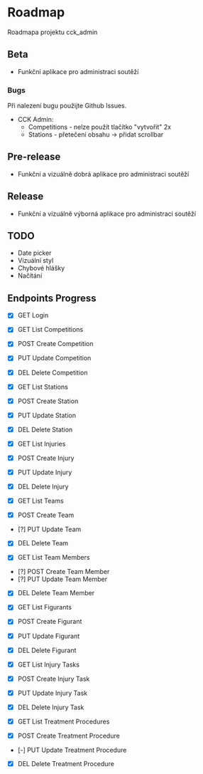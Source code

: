 # Roadmap

Roadmapa projektu cck_admin

## Beta

- Funkční aplikace pro administraci soutěží

### Bugs

Při nalezení bugu použijte Github Issues.

- CCK Admin:
  - Competitions - nelze použít tlačítko "vytvořit" 2x
  - Stations - přetečení obsahu -> přidat scrollbar

## Pre-release

- Funkční a vizuálně dobrá aplikace pro administraci soutěží

## Release

- Funkční a vizuálně výborná aplikace pro administraci soutěží

## TODO

- Date picker
- Vizuální styl
- Chybové hlášky
- Načítání

## Endpoints Progress

- [x] GET Login

- [x] GET List Competitions
- [x] POST Create Competition
- [x] PUT Update Competition
- [x] DEL Delete Competition

- [x] GET List Stations
- [x] POST Create Station
- [x] PUT Update Station
- [x] DEL Delete Station

- [x] GET List Injuries
- [x] POST Create Injury
- [x] PUT Update Injury
- [x] DEL Delete Injury

- [x] GET List Teams
- [x] POST Create Team
- [?] PUT Update Team
- [x] DEL Delete Team

- [x] GET List Team Members
- [?] POST Create Team Member
- [?] PUT Update Team Member
- [x] DEL Delete Team Member

- [x] GET List Figurants
- [x] POST Create Figurant
- [x] PUT Update Figurant
- [x] DEL Delete Figurant

- [x] GET List Injury Tasks
- [x] POST Create Injury Task
- [x] PUT Update Injury Task
- [x] DEL Delete Injury Task

- [x] GET List Treatment Procedures
- [x] POST Create Treatment Procedure
- [-] PUT Update Treatment Procedure
- [x] DEL Delete Treatment Procedure
